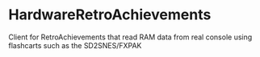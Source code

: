# HardwareRetroAchievements
Client for RetroAchievements that read RAM data from real console using flashcarts such as the SD2SNES/FXPAK
